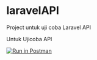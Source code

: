 # laravelAPI
Project untuk uji coba Laravel API

Untuk Ujicoba API

[![Run in Postman](https://run.pstmn.io/button.svg)](https://app.getpostman.com/run-collection/24407010-61c6d9e2-0049-4ec7-a43e-fc88af8a9af1?action=collection%2Ffork&collection-url=entityId%3D24407010-61c6d9e2-0049-4ec7-a43e-fc88af8a9af1%26entityType%3Dcollection%26workspaceId%3Dc0ac8f7c-8753-4ff2-9dbd-7666d1541a63)
